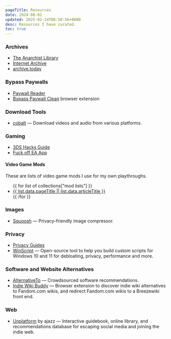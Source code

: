 ```yaml
---
pageTitle: Resources
date: 2024-08-02
updated: 2025-02-24T08:50:56+0800
desc: Resources I have curated.
toc: true
---
```


### Archives
* [The Anarchist Library](https://theanarchistlibrary.org/)
* [Internet Archive](https://archive.org/)
* [archive.today](https://archive.is/)

### Bypass Paywalls
* [Paywall Reader](https://paywallreader.com/)
* [Bypass Paywall Clean](https://github.com/bpc-clone/bpc_updates) browser extension

### Download Tools
* [cobalt](https://cobalt.tools/) — Download videos and audio from various platforms.

### Gaming
* [3DS Hacks Guide](https://3ds.hacks.guide/)
* [Fuck off EA App](https://github.com/p0358/Fuck_off_EA_App)

#### Video Game Mods
These are lists of video game mods I use for my own playthroughs.
<ul>
    {{ for list of collections["mod lists"] }}
    <li>
        <a href="{{ list.url }}">{{ list.data.pageTitle || list.data.articleTitle }}</a>
    </li>
    {{ /for }}
</ul>

### Images
* [Squoosh](https://squoosh.app/) — Privacy-friendly image compressor.

### Privacy
* [Privacy Guides](https://www.privacyguides.org/)
* [WinScript](https://winscript.cc/) — Open-source tool to help you build custom scripts for Windows 10 and 11 for debloating, privacy, performance and more.

### Software and Website Alternatives
* [AlternativeTo](https://alternativeto.net/) — Crowdsourced software recommendations.
* [Indie Wiki Buddy](https://getindie.wiki/) — Browser extension to discover indie wiki alternatives to Fandom.com wikis, and redirect Fandom.com wikis to a Breezewiki front end.

### Web

* [Unplatform](https://unplatform.fromthesuperhighway.com/) by ajazz — Interactive guidebook, online library, and recommendations database for escaping social media and joining the indie web.
